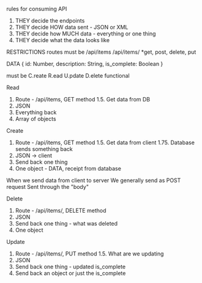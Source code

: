 rules for consuming API
1. THEY decide the endpoints
2. THEY decide HOW data sent - JSON or XML
3. THEY decide how MUCH data - everything or one thing
4. THEY decide what the data looks like

RESTRICTIONS
routes must be
/api/items
/api/items/<unique identifier>
*get, post, delete, put

DATA
{
id: Number,
description: String,
is_complete: Boolean
}

must be C.reate R.ead U.pdate D.elete functional

Read
1. Route - /api/items, GET method
1.5. Get data from DB 
2. JSON
3. Everything back
4. Array of objects

Create
1. Route - /api/items, GET method
1.5. Get data from client
1.75. Database sends something back
2. JSON -> client
3. Send back one thing
4. One object - DATA, receipt from database

When we send data from client to server
We generally send as POST request
Sent through the "body"

Delete
1. Route - /api/items/<unique>, DELETE method
2. JSON
3. Send back one thing - what was deleted
4. One object

Update
1. Route - /api/items/<unique>, PUT method
1.5. What are we updating
2. JSON
3. Send back one thing - updated is_complete
4. Send back an object or just the is_complete